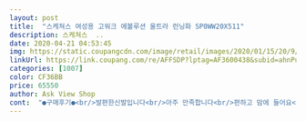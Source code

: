 ```yaml
---
layout: post 
title:  "스케쳐스 여성용 고워크 에볼루션 울트라 런닝화 SP0WW20X511" 
description: 스케쳐스  ..
date: 2020-04-21 04:53:45 
img: https://static.coupangcdn.com/image/retail/images/2020/01/15/20/9/db0685e5-5d74-4813-8a9e-126f5bab21f4.jpg 
linkUrl: https://link.coupang.com/re/AFFSDP?lptag=AF3600438&subid=ahnPublicAsk&pageKey=1183104163&itemId=2163851302&vendorItemId=70201986152&traceid=V0-113-78167017eff70c38 
categories: [1007] 
color: CF36BB 
price: 65550 
author: Ask View Shop 
cont:  "●구매후기●<br/>발편한신발입니다<br/>아주 만족합니다<br/>편하고 맘에 들어요<br/>" 
---
```

